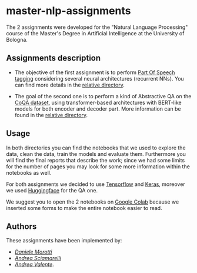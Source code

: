 # master-nlp-assignments
The 2 assignments were developed for the "Natural Language Processing" course of the Master's Degree in Artificial Intelligence at the University of Bologna.

## Assignments description
- The objective of the first assignment is to perform [Part Of Speech tagging](https://en.wikipedia.org/wiki/Part-of-speech_tagging#:~:text=In%20corpus%20linguistics%2C%20part%2Dof,its%20definition%20and%20its%20context.)  considering several neural architectures (recurrent NNs). You can find more details in the [relative directory](https://github.com/Valendrew/master-nlp-assignments/tree/main/POS_tagging).

- The goal of the second one is to perform a kind of Abstractive QA on the [CoQA dataset](https://stanfordnlp.github.io/coqa/), using transformer-based architectures with BERT-like models for both encoder and decoder part. More information can be found in the [relative directory](https://github.com/Valendrew/master-nlp-assignments/tree/main/Question_answering).

## Usage
In both directories you can find the notebooks that we used to explore the data, clean the data, train the models and evaluate them. Furthermore you will find the final reports that describe the work; since we had some limits for the number of pages you may look for some more information within the notebooks as well.

For both assignments we decided to use [Tensorflow](https://www.tensorflow.org/) and [Keras](https://keras.io/), moreover we used [Huggingface](https://huggingface.co/) for the QA one.

We suggest you to open the 2 notebooks on [Google Colab](https://colab.research.google.com/) because we inserted some forms to make the entire notebook easier to read.

## Authors
These assignments have been implemented by:
- *[Daniele Morotti](https://github.com/DanieleMorotti)*
- *[Andrea Sciamarelli](https://github.com/andrea9810)*
- *[Andrea Valente](https://github.com/Valendrew)*.
